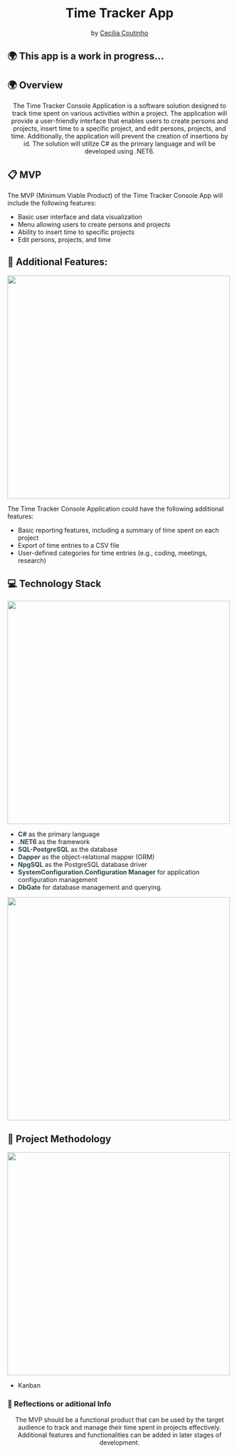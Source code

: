 <h1 align="center">Time Tracker App</h1>

<p align = center>
by <a href="https://github.com/Cecilia-Coutinho">Cecilia Coutinho</a>
</p>

<h2>🌍 This app is a work in progress...</h2>

<h2>🌍 Overview</h2>

<p align = center>
The Time Tracker Console Application is a software solution designed to track time spent on various activities within a project. The application will provide a user-friendly interface that enables users to create persons and projects, insert time to a specific project, and edit persons, projects, and time. Additionally, the application will prevent the creation of insertions by id. The solution will utilize C# as the primary language and will be developed using .NET6.

<h2>📋 MVP</h2>
<p>
The MVP (Minimum Viable Product) of the Time Tracker Console App will include the following features:
</p>
<ul>
<li>Basic user interface and data visualization</li>
<li>Menu allowing users to create persons and projects</li>
<li>Ability to insert time to specific projects</li>
<li>Edit persons, projects, and time</li>
</ul>

<h2>🎯 Additional Features:</h2>
<p ><img align="center" width="500" src="./.github/first_level.svg#gh-dark-mode-only"/></p>
<p>
The Time Tracker Console Application could have the following additional features:
</p>
<ul>
<li>Basic reporting features, including a summary of time spent on each project</li>
<li>Export of time entries to a CSV file</li>
<li>User-defined categories for time entries (e.g., coding, meetings, research)</li>
</ul>

<h2>💻 Technology Stack</h2>
<p ><img align="center" width="500" src="./.github/first_level.svg#gh-dark-mode-only"/></p>
<ul>
<li><span style="color: #2A4849"><b>C#</b></span> as the primary language</li>
<li><span style="color: #2A4849"><b>.NET6</b></span> as the framework</li>
<li><span style="color: #2A4849"><b>SQL-PostgreSQL</b></span> as the database</li>
<li><span style="color: #2A4849"><b>Dapper</b></span> as the object-relational mapper (ORM)</li>
<li><span style="color: #2A4849"><b>NpgSQL</b></span> as the PostgreSQL database driver</li>
<li><span style="color: #2A4849"><b>SystemConfiguration.Configuration Manager</b></span> for application configuration management</li>
<li><span style="color: #2A4849"><b>DbGate</b></span> for database management and querying.</li>
</ul>

<p><img align="center" width="500" src="./.github/second_level.svg#gh-dark-mode-only"/></p>

<h2>📏 Project Methodology</h2>
<p ><img align="center" width="500" src="./.github/first_level.svg#gh-dark-mode-only"/></p>
<ul>
<li>Kanban</li>
</ul>

<h3>📝 Reflections or aditional Info</h3>
<p align = center>
The MVP should be a functional product that can be used by the target audience to track and manage their time spent in projects effectively. Additional features and functionalities can be added in later stages of development.
</p>
